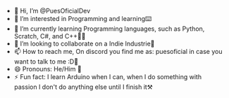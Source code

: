 - 👋 Hi, I’m @PuesOficialDev
- 👀 I’m interested in Programming and learning⌨️
- 🌱 I’m currently learning Programming languages, such as Python, Scratch, C#, and C++😵‍💫
- 💞️ I’m looking to collaborate on a Indie Industrie🙋
- 📫 How to reach me, On discord you find me as: puesoficial in case you want to talk to me :D💫
- 😄 Pronouns: He/Him 👦
- ⚡ Fun fact: I learn Arduino when I can, when I do something with passion I don't do anything else until I finish it⚒️

<!---
PuesOficialDev/PuesOficialDev is a ✨ special ✨ repository because its `README.md` (this file) appears on your GitHub profile.
You can click the Preview link to take a look at your changes.
--->
